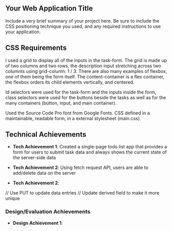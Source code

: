 ## Your Web Application Title

Include a very brief summary of your project here. Be sure to include the CSS positioning technique you used, and any required instructions to use your application.

## CSS Requirements

I used a grid to display all of the inputs in the task-form. The grid is made up of two columns and two rows, the description input stretching across two columnts using grid-column: 1 / 3. There are also many examples of flexbox, one of them being the form itself. The content-container is a flex container, the flexbox orders its child elements vertically, and centered.

Id selectors were used for the task-form and the inputs inside the form, class selectors were used for the buttons beside the tasks as well as for the many containers (button, input, and main container).

Used the Source Code Pro font from Google Fonts. CSS defined in a maintainable, readable form, in a external stylesheet (main.css).

## Technical Achievements

- **Tech Achievement 1**: Created a single-page todo list app that provides a form for users to submit task data and always shows the current state of the server-side data

- **Tech Achievement 2**: Using fetch request API, users are able to add/delete data on the server

- **Tech Achievement 2**:

// Use PUT to update data entries
// Update derived field to make it more unique

### Design/Evaluation Achievements

- **Design Achievement 1**:
